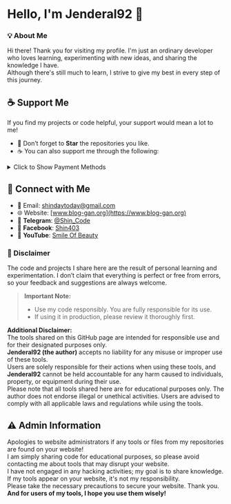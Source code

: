 # Hello, I'm **Jenderal92** 👋  

### 💡 About Me  

Hi there! Thank you for visiting my profile. I'm just an ordinary developer who loves learning, experimenting with new ideas, and sharing the knowledge I have.  
Although there's still much to learn, I strive to give my best in every step of this journey.

## ☕ Support Me  
If you find my projects or code helpful, your support would mean a lot to me!  

- 🌟 Don’t forget to **Star** the repositories you like.  
- ☕ You can also support me through the following:  
<details>
  <summary>Click to Show Payment Methods</summary>
  - ☕ **Bitcoin:** 14nXhmRiQx5joCXFTdR8ydm3T8et7MFDXC  
  - ☕ **Saweria:** [https://saweria.co/Shin403](https://saweria.co/Shin403)  
  - ☕ **Trakteer:** [https://trakteer.id/shin403](https://trakteer.id/shin403)  
  - ☕ **BuyMeACoffee:** [https://www.buymeacoffee.com/shin.code](https://www.buymeacoffee.com/shin.code)  
  - ☕ **Ko-Fi:** [https://ko-fi.com/shincode403](https://ko-fi.com/shincode403)  
</details>

## 🔗 Connect with Me  
- 📩 Email: [shindaytoday@gmail.com](mailto:shindaytoday@gmail.com)  
- 🌐 Website: [www.blog-gan.org](https://www.blog-gan.org)  
- 📱 **Telegram**: [@Shin_Code](https://t.me/Shin_Code)  
- 📘 **Facebook**: [Shin403](https://www.facebook.com/Shin403)  
- 🎥 **YouTube**: [Smile Of Beauty](https://m.youtube.com/channel/UCKf6FCKYuFUeG5D_SiAsQiQ/)  

### 📝 Disclaimer  
The code and projects I share here are the result of personal learning and experimentation. I don’t claim that everything is perfect or free from errors, so your feedback and suggestions are always welcome.

> **Important Note:**  
> - Use my code responsibly. You are fully responsible for its use.  
> - If using it in production, please review it thoroughly first.

**Additional Disclaimer:**  
The tools shared on this GitHub page are intended for responsible use and for their designated purposes only.  
**Jenderal92 (the author)** accepts no liability for any misuse or improper use of these tools.  
Users are solely responsible for their actions when using these tools, and **Jenderal92** cannot be held accountable for any harm caused to individuals, property, or equipment during their use.  
Please note that all tools shared here are for educational purposes only. The author does not endorse illegal or unethical activities. Users are advised to comply with all applicable laws and regulations while using the tools.

## ⚠️ Admin Information  
Apologies to website administrators if any tools or files from my repositories are found on your website!  
I am simply sharing code for educational purposes, so please avoid contacting me about tools that may disrupt your website.  
I have not engaged in any hacking activities; my goal is to share knowledge. If my tools appear on your website, it's not my responsibility.  
Please take the necessary precautions to secure your website. Thank you.  
**And for users of my tools, I hope you use them wisely!**

